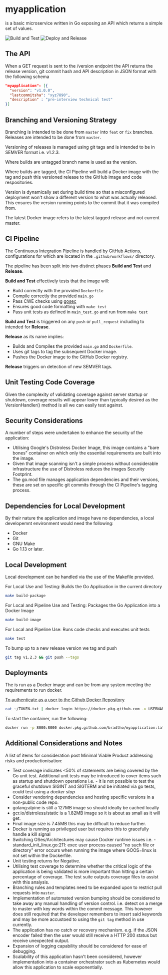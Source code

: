 # myapplication

is a basic microservice written in Go exposing an API which returns a simple set of values.

![Build and Test](https://github.com/bradtho/myapplication/workflows/Build%20and%20Test/badge.svg) ![Deploy and Release](https://github.com/bradtho/myapplication/workflows/Deploy%20and%20Release/badge.svg)

## The API

When a GET request is sent to the /version endpoint the API returns the
release version, git commit hash and API description in JSON format with
the following schema

```json
"myapplication": [{
  "version": "v1.0.0",
  "lastcommitsha": "xyz7890",
  "description" : "pre-interview technical test"
}]
```

## Branching and Versioning Strategy

Branching is intended to be done from `master` into `feat` or `fix` branches. Releases are intended to be done from `master`.

Versioning of releases is managed using git tags and is intended to be in SEMVER format i.e. v1.2.3.

Where builds are untagged branch name is used as the version.

Where builds are tagged, the CI Pipeline will build a Docker image with the tag and push this versioned release to the GitHub image and code respositories.

Version is dynamically set during build time so that a misconfigured deployment won't show a different version to what was actually released. This ensures the version running points to the commit that it was compiled from.

The latest Docker image refers to the latest tagged release and not current master.

## CI Pipeline

The Continuous Integration Pipeline is handled by GitHub Actions, configurations for which are located in the `.github/workflows/` directory.

The pipeline has been split into two distinct phases **Build and Test** and **Release**.

**Build and Test** effectively tests that the image will:

- Build correctly with the provided `Dockerfile`
- Compile correctly the provided `main.go`
- Pass CWE checks using [gosec](https://github.com/securego/gosec)
- Ensures good code formatting with `make test`
- Pass unit tests as defined in `main_test.go` and run from `make test`

**Build and Test** is triggered on any `push` or `pull_request` including to intended for **Release**.

**Release** as its name implies:

- Builds and Compiles the provided `main.go` and `Dockerfile`.
- Uses git tags to tag the subsequent Docker image.
- Pushes the Docker image to the GitHub Docker registry.

**Release** triggers on detection of new SEMVER tags.

## Unit Testing Code Coverage

Given the complexity of validating coverage against server startup or shutdown, coverage
results will appear lower than typically desired as the VersionHandler() method is all we can easily test against.

## Security Considerations

A number of steps were undertaken to enhance the security of the application:

- Utilising Google's Distroless Docker Image, this image contains a "bare bones" container on which only the essential requirements are built into the image.
- Given that image scanning isn't a simple process without considerable infrastructure the use of Distroless reduces the images Security Footprint.
- The go.mod file manages application dependencies and their versions, these are set on specific git commits through the CI Pipeline's tagging process.

## Dependencies for Local Development

By their nature the application and image have no dependencies, a local developemnt environment would need the following:

- Docker
- Git
- GNU Make
- Go 1.13 or later.

## Local Development

Local development can be handled via the use of the Makefile provided.

For Local Use and Testing: Builds the Go Application in the current directory

```bash
make build-package
```

For Local and Pipeline Use and Testing: Packages the Go Application into a Docker Image

```bash
make build-image
```

For Local and Pipeline Use: Runs code checks and executes unit tests

```bash
make test
```

To bump up to a new release version we tag and push

```bash
git tag v1.2.3 && git push --tags
```

## Deployments

The is run as a Docker image and can be from any system meeting the requirements to run docker.

[To authenticate as a user to the Github Docker Repository](https://help.github.com/en/packages/using-github-packages-with-your-projects-ecosystem/configuring-docker-for-use-with-github-packages#authenticating-with-a-personal-access-token)

```bash
cat ~/TOKEN.txt | docker login https://docker.pkg.github.com -u USERNAME --password-stdin
```

To start the container, run the following:

```bash
docker run -p 8000:8000 docker.pkg.github.com/bradtho/myapplication:latest
```

## Additional Considerations and Notes

A list of items for consideration post Minimal Viable Product addressing risks and productionisation:

- Test coverage indicates <50% of statements are being covered by the Go unit test. Additional unit tests may be introduced to cover items such as startup and shutdown operations i.e. - it is not possible to test the graceful shutdown SIGINT and SIGTERM and be initiated via go tests, could test using a *docker stop*
- Consider vendoring dependencies and hosting specific versions in a non-public code repo.
- golang:alpine is still a 127MB image so should ideally be cached locally
- gcr.io/distroless/static is a 1.82MB image so it is about as small as it will get.
- Final image size is 7.45MB this may be difficult to reduce further.
- Docker is running as privileged user but requires this to gracefully handle a kill signal
- Switching OSes/Architectures may cause Docker runtime issues i.e. - standard_init_linux.go:211: exec user process caused "no such file or directory" error occurs when running the image where GOOS=linux is not set within the Dockerfile.
- Unit testing returns for Negative.
- Utilising test coverage to determine whether the critical logic of the application is being validated is more important than hitting a certain percentage of coverage. The test suite outputs coverage files to assist with this analysis.
- Branching rules and templates need to be expanded upon to restrict pull requests into `master`.
- Implementation of automated version bumping should be considered to take away any manual handling of version control. i.e. detect on a merge to master with key words within the commit message. This however does still required that the developer remembers to insert said keywords and may be more accustoed to using the `git tag` method in use currently.
- The application has no catch or recovery mechanism. e.g. if the JSON encoder failed then the user would still receive a HTTP 200 status but receive unexpected output.
- Expansion of logging capability should be considered for ease of debugging.
- Scalability of this application hasn't been considered, however implementation into a container orchestrator such as Kubernetes would allow this application to scale exponentially.
